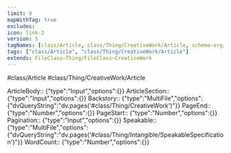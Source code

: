 ```yaml
---
limit: 9
mapWithTag: true
excludes:
icon: link-2
version: 5
tagNames: [class/Article, class/Thing/CreativeWork/Article, schema-org/Article]
tags: ["class/Article", "class/Thing/CreativeWork/Article"]
extends: FileClass~Thing/FileClass~CreativeWork
---
```


#class/Article
#class/Thing/CreativeWork/Article

ArticleBody:: {"type":"Input","options":{}}
ArticleSection:: {"type":"Input","options":{}}
Backstory:: {"type":"MultiFile","options":{"dvQueryString":"dv.pages('#class/Thing/CreativeWork')"}}
PageEnd:: {"type":"Number","options":{}}
PageStart:: {"type":"Number","options":{}}
Pagination:: {"type":"Input","options":{}}
Speakable:: {"type":"MultiFile","options":{"dvQueryString":"dv.pages('#class/Thing/Intangible/SpeakableSpecification')"}}
WordCount:: {"type":"Number","options":{}}

